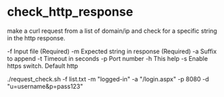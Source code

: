 # check_http_response
make a curl request from a list of domain/ip and check for a specific string in the http response.

-f Input file (Required)
-m Expected string in response (Required)
-a Suffix to append
-t Timeout in seconds
-p Port number
-h This help
-s Enable https switch. Default http

./request_check.sh -f list.txt -m "logged-in" -a "/login.aspx" -p 8080 -d "u=username&p=pass123"
